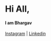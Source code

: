 # Hi All,

#### I am Bhargav

[Instagram](https://instagram.com/_i.am_bhargav?igshid=MzNlNGNkZWQ4Mg==) |
[Linkedin](https://www.linkedin.com/in/bhargav-rao-kunapareddi-2a9838196)

